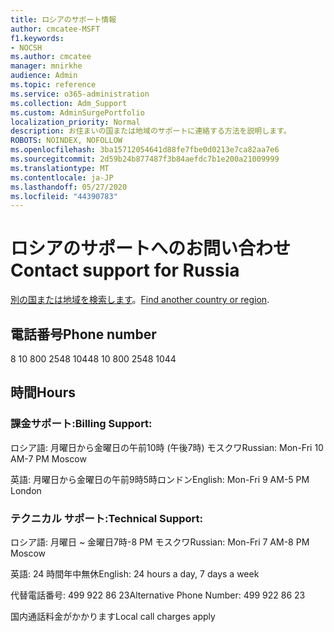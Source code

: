 ```yaml
---
title: ロシアのサポート情報
author: cmcatee-MSFT
f1.keywords:
- NOCSH
ms.author: cmcatee
manager: mnirkhe
audience: Admin
ms.topic: reference
ms.service: o365-administration
ms.collection: Adm_Support
ms.custom: AdminSurgePortfolio
localization_priority: Normal
description: お住まいの国または地域のサポートに連絡する方法を説明します。
ROBOTS: NOINDEX, NOFOLLOW
ms.openlocfilehash: 3ba15712054641d88fe7fbe0d0213e7ca82aa7e6
ms.sourcegitcommit: 2d59b24b877487f3b84aefdc7b1e200a21009999
ms.translationtype: MT
ms.contentlocale: ja-JP
ms.lasthandoff: 05/27/2020
ms.locfileid: "44390783"
---
```

# <a name="contact-support-for-russia"></a><span data-ttu-id="fbc18-103">ロシアのサポートへのお問い合わせ</span><span class="sxs-lookup"><span data-stu-id="fbc18-103">Contact support for Russia</span></span>

<span data-ttu-id="fbc18-104">[別の国または地域を検索します](../contact-support-for-business-products.md)。</span><span class="sxs-lookup"><span data-stu-id="fbc18-104">[Find another country or region](../contact-support-for-business-products.md).</span></span>

## <a name="phone-number"></a><span data-ttu-id="fbc18-105">電話番号</span><span class="sxs-lookup"><span data-stu-id="fbc18-105">Phone number</span></span>
<span data-ttu-id="fbc18-106">8 10 800 2548 1044</span><span class="sxs-lookup"><span data-stu-id="fbc18-106">8 10 800 2548 1044</span></span>

## <a name="hours"></a><span data-ttu-id="fbc18-107">時間</span><span class="sxs-lookup"><span data-stu-id="fbc18-107">Hours</span></span>
### <a name="billing-support"></a><span data-ttu-id="fbc18-108">課金サポート:</span><span class="sxs-lookup"><span data-stu-id="fbc18-108">Billing Support:</span></span>

<span data-ttu-id="fbc18-109">ロシア語: 月曜日から金曜日の午前10時 (午後7時) モスクワ</span><span class="sxs-lookup"><span data-stu-id="fbc18-109">Russian: Mon-Fri 10 AM-7 PM Moscow</span></span>

<span data-ttu-id="fbc18-110">英語: 月曜日から金曜日の午前9時5時ロンドン</span><span class="sxs-lookup"><span data-stu-id="fbc18-110">English: Mon-Fri 9 AM-5 PM London</span></span>

### <a name="technical-support"></a><span data-ttu-id="fbc18-111">テクニカル サポート:</span><span class="sxs-lookup"><span data-stu-id="fbc18-111">Technical Support:</span></span>

<span data-ttu-id="fbc18-112">ロシア語: 月曜日 ~ 金曜日7時-8 PM モスクワ</span><span class="sxs-lookup"><span data-stu-id="fbc18-112">Russian: Mon-Fri 7 AM-8 PM Moscow</span></span>

<span data-ttu-id="fbc18-113">英語: 24 時間年中無休</span><span class="sxs-lookup"><span data-stu-id="fbc18-113">English: 24 hours a day, 7 days a week</span></span>

<span data-ttu-id="fbc18-114">代替電話番号: 499 922 86 23</span><span class="sxs-lookup"><span data-stu-id="fbc18-114">Alternative Phone Number: 499 922 86 23</span></span>

<span data-ttu-id="fbc18-115">国内通話料金がかかります</span><span class="sxs-lookup"><span data-stu-id="fbc18-115">Local call charges apply</span></span>
